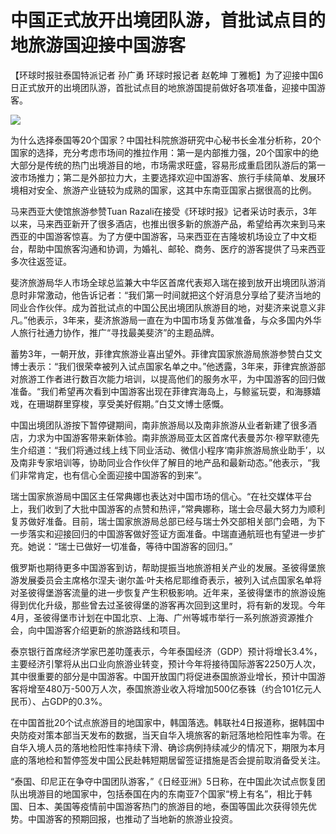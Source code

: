 # 中国正式放开出境团队游，首批试点目的地旅游国迎接中国游客

【环球时报驻泰国特派记者 孙广勇 环球时报记者 赵乾坤 丁雅栀】为了迎接中国6日正式放开的出境团队游，首批试点目的地旅游国提前做好各项准备，迎接中国游客。

![](https://inews.gtimg.com/newsapp_bt/0/15646333573/1000)

为什么选择泰国等20个国家？中国社科院旅游研究中心秘书长金准分析称，20个国家的选择，充分考虑市场间的推拉作用：第一是内部推力强，20个国家中的绝大部分是传统的热门出境游目的地，市场需求旺盛，容易形成重启团队游后的第一波市场推力；第二是外部拉力大，主要选择欢迎中国游客、旅行手续简单、发展环境相对安全、旅游产业链较为成熟的国家，这其中东南亚国家占据很高的比例。

马来西亚大使馆旅游参赞Tuan
Razali在接受《环球时报》记者采访时表示，3年以来，马来西亚新开了很多酒店，也推出很多新的旅游产品，希望给再次来到马来西亚的中国游客惊喜。为了方便中国游客，马来西亚在吉隆坡机场设立了中文柜台，帮助中国旅客沟通和协调，为婚礼、邮轮、商务、医疗的游客提供了马来西亚多次往返签证。

斐济旅游局华人市场全球总监兼大中华区首席代表郑入瑞在接到放开出境团队游消息时非常激动，他告诉记者：“我们第一时间就把这个好消息分享给了斐济当地的同业合作伙伴。成为首批试点的中国公民出境团队旅游目的地，对斐济来说意义非凡。”他表示，3年来，斐济旅游局一直在为中国市场复苏做准备，与众多国内外华人旅行社通力协作，推广“寻找最美斐济”的主题品牌。

蓄势3年，一朝开放，菲律宾旅游业喜出望外。菲律宾国家旅游局旅游参赞白艾文博士表示：“我们很荣幸被列入试点国家名单之中。”他透露，3年来，菲律宾旅游部对旅游工作者进行数百次能力培训，以提高他们的服务水平，为中国游客的回归做准备。“我们希望再次看到中国游客出现在菲律宾海岛上，与鲸鲨玩耍，和海豚嬉戏，在珊瑚群里穿梭，享受美好假期。”白艾文博士感慨。

中国出境团队游按下暂停键期间，南非旅游局以及南非旅游从业者新建了很多酒店，力求为中国游客带来新体验。南非旅游局亚太区首席代表曼苏尔·穆罕默德先生介绍道：“我们将通过线上线下同业活动、微信小程序‘南非旅游局旅业助手’，以及南非专家培训等，协助同业合作伙伴了解目的地产品和最新动态。”他表示，“我们非常肯定，也有信心全面迎接中国游客的到来”。

瑞士国家旅游局中国区主任常典娜也表达对中国市场的信心。“在社交媒体平台上，我们收到了大批中国游客的点赞和热评，”常典娜称，瑞士会尽最大努力为顺利复苏做好准备。目前，瑞士国家旅游局总部已经与瑞士外交部相关部门会晤，为下一步落实和迎接回归的中国游客做好签证方面准备。中瑞直通航班也有望进一步扩充。她说：“瑞士已做好一切准备，等待中国游客的回归。”

俄罗斯也期待更多中国游客到访，帮助提振当地旅游相关产业的发展。圣彼得堡旅游发展委员会主席格尔涅夫·谢尔盖·叶夫格尼耶维奇表示，被列入试点国家名单将对圣彼得堡游客流量的进一步恢复产生积极影响。近年来，圣彼得堡市的旅游设施得到优化升级，那些曾去过圣彼得堡的游客再次回到这里时，将有新的发现。今年4月，圣彼得堡市计划在中国北京、上海、广州等城市举行一系列旅游资源推介会，向中国游客介绍更新的旅游路线和项目。

泰京银行首席经济学家巴差叻蓬表示，今年泰国经济（GDP）预计将增长3.4%，主要经济引擎将从出口业向旅游业转变，预计今年将接待国际游客2250万人次，其中很重要的部分是中国游客。中国开放国门将促进泰国旅游业增长，预计中国游客将增至480万-500万人次，泰国旅游业收入将增加500亿泰铢（约合101亿元人民币）、占GDP的0.3%。

在中国首批20个试点旅游目的地国家中，韩国落选。韩联社4日报道称，据韩国中央防疫对策本部当天发布的数据，当天自华入境旅客的新冠落地检阳性率为零。在自华入境人员的落地检阳性率持续下滑、确诊病例持续减少的情况下，期限为本月底的落地检和暂停签发中国公民赴韩短期居留签证措施是否会提前取消备受关注。

“泰国、印尼正在争夺中国团队游客，”《日经亚洲》5日称，在中国此次试点恢复团队出境游目的地国家中，包括泰国在内的东南亚7个国家“榜上有名”，相比于韩国、日本、美国等疫情前中国游客热门的旅游目的地，泰国等国此次获得领先优势。中国游客的预期回报，也推动了当地新的旅游业投资。

